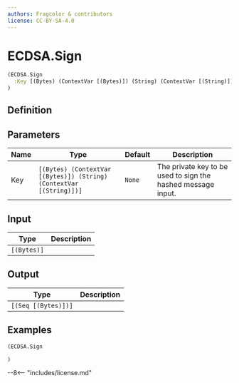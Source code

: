 ```yaml
---
authors: Fragcolor & contributors
license: CC-BY-SA-4.0
---
```



# ECDSA.Sign

```clojure
(ECDSA.Sign
  :Key [(Bytes) (ContextVar [(Bytes)]) (String) (ContextVar [(String)])]
)
```


## Definition




## Parameters

| Name | Type | Default | Description |
|------|------|---------|-------------|
| Key | `[(Bytes) (ContextVar [(Bytes)]) (String) (ContextVar [(String)])]` | `None` | The private key to be used to sign the hashed message input. |


## Input

| Type | Description |
|------|-------------|
| `[(Bytes)]` |  |


## Output

| Type | Description |
|------|-------------|
| `[(Seq [(Bytes)])]` |  |


## Examples

```clojure
(ECDSA.Sign

)
```


--8<-- "includes/license.md"
